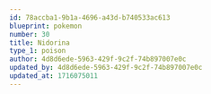 ```yaml
---
id: 78accba1-9b1a-4696-a43d-b740533ac613
blueprint: pokemon
number: 30
title: Nidorina
type_1: poison
author: 4d8d6ede-5963-429f-9c2f-74b897007e0c
updated_by: 4d8d6ede-5963-429f-9c2f-74b897007e0c
updated_at: 1716075011
---
```

